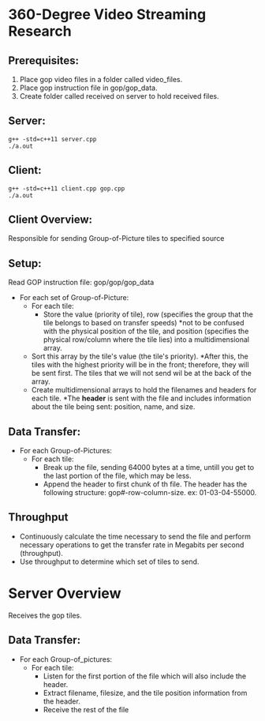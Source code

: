 # 360-Degree Video Streaming Research

## Prerequisites:
  1. Place gop video files in a folder called video\_files.
  2. Place gop instruction file in gop/gop\_data.
  3. Create folder called received on server to hold received files.
 ## Server:
    g++ -std=c++11 server.cpp
    ./a.out
 ## Client:
    g++ -std=c++11 client.cpp gop.cpp
    ./a.out

## Client Overview:
  Responsible for sending Group-of-Picture tiles to specified source
## Setup:
Read GOP instruction file: gop/gop/gop_data
- For each set of Group-of-Picture:
  - For each tile:
    - Store the value (priority of tile), row (specifies the group that the tile belongs to based on transfer speeds) \*not to be confused with the physical position of the tile, and position (specifies the physical row/column where the tile lies) into a multidimensional array.
   - Sort this array by the tile&#39;s value (the tile&#39;s priority). \*After this, the tiles with the highest priority will be in the front; therefore, they will be sent first. The tiles that we will not send wil be at the back of the array.
   - Create multidimensional arrays to hold the filenames and headers for each tile. \*The **header** is sent with the file and includes information about the tile being sent: position, name, and size.
      
## Data Transfer:
- For each Group-of-Pictures:
  - For each tile:
    - Break up the file, sending 64000 bytes at a time, untill you get to the last portion of the file, which may be less.
    - Append the header to first chunk of th file. The header has the following structure: gop#-row-column-size. ex: 01-03-04-55000.
## Throughput
- Continuously calculate the time necessary to send the file and perform necessary operations to get the transfer rate in Megabits per second (throughput).
- Use throughput to determine which set of tiles to send.

# Server Overview
Receives the gop tiles.
## Data Transfer:
- For each Group-of\_pictures:
    - For each tile:
      - Listen for the first portion of the file which will also include the header.
      - Extract filename, filesize, and the tile position information from the header.
      - Receive the rest of the file
